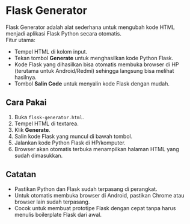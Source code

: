 # Flask Generator

Flask Generator adalah alat sederhana untuk mengubah kode HTML menjadi aplikasi Flask Python secara otomatis.  
Fitur utama:
- Tempel HTML di kolom input.
- Tekan tombol **Generate** untuk menghasilkan kode Python Flask.
- Kode Flask yang dihasilkan bisa otomatis membuka browser di HP (terutama untuk Android/Redmi) sehingga langsung bisa melihat hasilnya.
- Tombol **Salin Code** untuk menyalin kode Flask dengan mudah.

## Cara Pakai

1. Buka `flssk-generator.html`.
2. Tempel HTML di textarea.
3. Klik **Generate**.
4. Salin kode Flask yang muncul di bawah tombol.
5. Jalankan kode Python Flask di HP/komputer.
6. Browser akan otomatis terbuka menampilkan halaman HTML yang sudah dimasukkan.

## Catatan

- Pastikan Python dan Flask sudah terpasang di perangkat.
- Untuk otomatis membuka browser di Android, pastikan Chrome atau browser lain sudah terpasang.
- Cocok untuk membuat prototipe Flask dengan cepat tanpa harus menulis boilerplate Flask dari awal.
